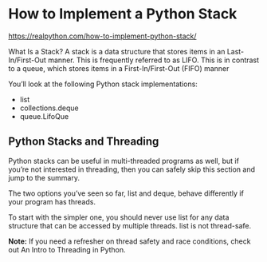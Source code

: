 
# How to Implement a Python Stack

https://realpython.com/how-to-implement-python-stack/


What Is a Stack?
A stack is a data structure that stores items in an Last-In/First-Out manner. This is frequently referred to as LIFO. This is in contrast to a queue, which stores items in a First-In/First-Out (FIFO) manner

You’ll look at the following Python stack implementations:

- list
- collections.deque
- queue.LifoQue



## Python Stacks and Threading
Python stacks can be useful in multi-threaded programs as well, but if you’re not interested in threading, then you can safely skip this section and jump to the summary.

The two options you’ve seen so far, list and deque, behave differently if your program has threads.

To start with the simpler one, you should never use list for any data structure that can be accessed by multiple threads. list is not thread-safe.

**Note:** If you need a refresher on thread safety and race conditions, check out An Intro to Threading in Python.

